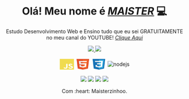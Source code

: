 <div>
  <h1 align="center">Olá! Meu nome é <a href="https://www.youtube.com/channel/UC7Wu3TAMf6c4iTKZip0P6Vw"><i>MAISTER</i></a> 💻</h1>
  <p align="center">Estudo Desenvolvimento Web e Ensino tudo que eu sei GRATUITAMENTE no meu canal do YOUTUBE! <a href="https://www.youtube.com/channel/UC7Wu3TAMf6c4iTKZip0P6Vw"><i>Clique Aqui</i></a>
  <a align="rigth"  href="https://www.youtube.com/channel/UC7Wu3TAMf6c4iTKZip0P6Vw?sub_confirmation=1" target="_blank">
  </a><br>
</div>

<div align="center">
  <a href="https://github.com/Maisterzinhoo">
    <img height="150em" src="https://github-readme-stats.vercel.app/api?username=Maisterzinhoo&count_private=true&include_all_commits=true&show_icons=true&theme=dracula&hide_border=false&show_owner=true"/>
    <img height=150em" src="https://github-readme-stats.vercel.app/api/top-langs/?username=Maisterzinhoo&theme=dracula&hide_border=false&&layout=compact"/>
  </a>
</div>

<div align="center" valign="top"><br>
  <img align="center" alt="Js" height="30" width="40" src="https://raw.githubusercontent.com/devicons/devicon/master/icons/javascript/javascript-plain.svg">
  <img align="center" alt="HTML" height="30" width="40" src="https://raw.githubusercontent.com/devicons/devicon/master/icons/html5/html5-original.svg">
  <img align="center" alt="CSS" height="30" width="40" src="https://raw.githubusercontent.com/devicons/devicon/master/icons/css3/css3-original.svg">
  <img align="center" alt="nodejs" height="30" width="40" src="https://cdn.worldvectorlogo.com/logos/nodejs-icon.svg">
</div><br>

<div align="center">
  <a href="https://www.youtube.com/channel/UC7Wu3TAMf6c4iTKZip0P6Vw?sub_confirmation=1" target="_blank"><img src="https://img.shields.io/badge/YouTube-FF0000?style=for-the-badge&logo=youtube&logoColor=white" target="_blank"></a>
  <a href="https://www.instagram.com/Maisterzinhoo/" target="_blank"><img src="https://img.shields.io/badge/-Instagram-%23E4405F?style=for-the-badge&logo=instagram&logoColor=white" target="_blank"></a>
  <a href="https://discord.com/invite/Fh496DtvqT" target="_blank"><img src="https://img.shields.io/badge/Discord-7289DA?style=for-the-badge&logo=discord&logoColor=white" target="_blank"></a>
  <a href="https://www.github.com/Maisterzinhoo/" target="_blank"><img src="https://img.shields.io/badge/GitHub-100000?style=for-the-badge&logo=github&logoColor=white" target="_blank"></a>
</div>

<div align="center"
</div>

<div align="center">
  <p>Com :heart: Maisterzinhoo.</p>
</div>
